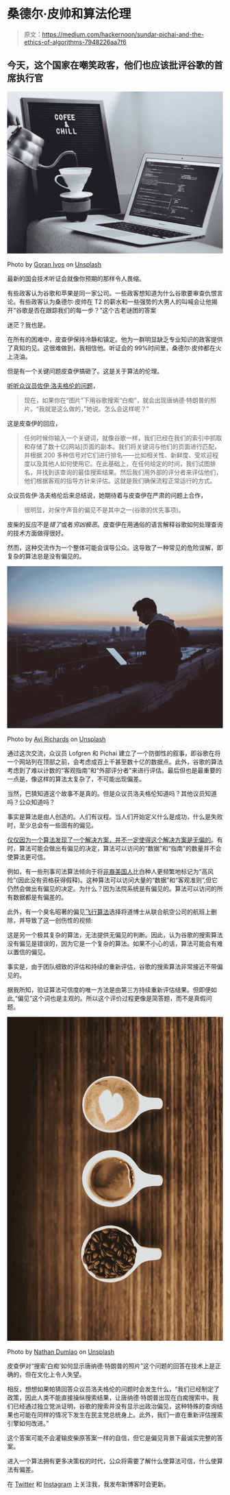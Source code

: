 # 桑德尔·皮帅和算法伦理

> 原文：<https://medium.com/hackernoon/sundar-pichai-and-the-ethics-of-algorithms-7948226aa7f6>

## 今天，这个国家在嘲笑政客，他们也应该批评谷歌的首席执行官

![](img/d526dea9d9bdb795a2205396ef9190a4.png)

Photo by [Goran Ivos](https://unsplash.com/photos/16ty2zVqDjA?utm_source=unsplash&utm_medium=referral&utm_content=creditCopyText) on [Unsplash](https://unsplash.com/search/photos/programmer?utm_source=unsplash&utm_medium=referral&utm_content=creditCopyText)

最新的国会技术听证会就像你预期的那样令人畏缩。

有些政客认为谷歌和苹果是同一家公司。一些政客想知道为什么谷歌要审查仇恨言论。有些政客认为桑德尔·皮帅在 T2 的薪水和一些强势的大男人的叫喊会让他揭开“谷歌是否在跟踪我们的每一步？”这个古老谜团的答案

迷茫？我也是。

在所有的困难中，皮查伊保持冷静和镇定。他为一群明显缺乏专业知识的政客提供了真知灼见。这很难做到，我相信他。听证会的 99%时间里，桑德尔·皮帅都在火上浇油。

但是有一个关键问题皮查伊搞砸了。这是关于算法的伦理。

[听听众议员佐伊·洛夫格伦的问题](https://www.facebook.com/NowThisNews/videos/366990727384342/)，

> 现在，如果你在“图片”下用谷歌搜索“白痴”，就会出现唐纳德·特朗普的照片。“我就是这么做的，”她说。怎么会这样呢？"

这是皮查伊的回应，

> 任何时候你输入一个关键词，就像谷歌一样，我们已经在我们的索引中抓取和存储了数十亿[网站]页面的副本。我们将关键词与他们的页面进行匹配，并根据 200 多种信号对它们进行排名——比如相关性、新鲜度、受欢迎程度以及其他人如何使用它。在此基础上，在任何给定的时间，我们试图排名，并找到该查询的最佳搜索结果。然后我们用外部的评分者来评估他们，他们根据客观的指导方针来评估。这就是我们确保流程正常运行的方式。

众议员佐伊·洛夫格伦后来总结说，她期待着与皮查伊在严肃的问题上合作，

> 很明显，对保守声音的偏见不是其中之一(谷歌的优先事项)。

皮柴的反应不是*错了*或者*穷凶极恶*。皮查伊在用通俗的语言解释谷歌如何处理查询的技术方面做得很好。

然而，这种交流作为一个整体可能会误导公众。这导致了一种常见的危险误解，即复杂的算法总是没有偏见的。

![](img/65e4d03432431a0ed3695994e1c2652b.png)

Photo by [Avi Richards](https://unsplash.com/photos/Z3ownETsdNQ?utm_source=unsplash&utm_medium=referral&utm_content=creditCopyText) on [Unsplash](https://unsplash.com/search/photos/computer?utm_source=unsplash&utm_medium=referral&utm_content=creditCopyText)

通过这次交流，众议员 Lofgren 和 Pichai 建立了一个防御性的叙事，即谷歌在将一个网站列在顶部之前，会考虑成百上千甚至数十亿的数据点。此外，谷歌的算法考虑到了难以计数的“客观指南”和“外部评分者”来进行评估。最后但也是最重要的一点是，像这样的算法太复杂了，不可能出现偏差。

当然，巴猜知道这个故事不是真的。但是众议员洛夫格伦知道吗？其他议员知道吗？公众知道吗？

事实是算法是由人创造的。人们有议程。当人们开始定义什么是成功，什么是失败时，至少总会有一些固有的偏见。

[仅仅因为一个算法发现了一个解决方案，并不一定使得这个解决方案是无偏的](https://www.technologyreview.com/s/608248/biased-algorithms-are-everywhere-and-no-one-seems-to-care/)。有时，算法可能会做出有偏见的决定，算法可以访问的“数据”和“指南”的数量并不会使算法更可信。

例如，有一些刑事司法算法倾向于将[非裔美国人](https://www.technologyreview.com/s/603763/how-to-upgrade-judges-with-machine-learning/)比白种人更频繁地标记为“高风险”(因此没有资格获得假释)。这种算法可以访问大量的“数据”和“客观准则”,但它仍然会做出有偏见的决定。为什么？因为法院系统是有偏见的。算法可以访问的所有数据都是有偏差的。

此外，有一个臭名昭著的偏见[飞行算法](https://www.nbcnews.com/storyline/airplane-mode/united-fiasco-how-do-airlines-select-who-remove-overbooked-flights-n746331)选择将道博士从联合航空公司的航班上删除，并导致了这一创伤性的视频:

这是另一个极其复杂的算法，无法提供无偏见的判断。因此，认为谷歌的搜索算法没有偏见是错误的，因为它是一个复杂的算法。如果不小心的话，算法可能会有难以置信的偏见。

事实是，由于团队细致的评估和持续的重新评估，谷歌的搜索算法非常接近不带偏见的。

据我所知，验证算法可信度的唯一方法是由第三方持续重新评估结果。但即便如此,“偏见”这个词也是主观的。所以这个评价过程更像是简答题，而不是真假问题。

![](img/5003ac9af4a305d640f1af1fe70bbe96.png)

Photo by [Nathan Dumlao](https://unsplash.com/photos/vbt-Fp3b5FA?utm_source=unsplash&utm_medium=referral&utm_content=creditCopyText) on [Unsplash](https://unsplash.com/search/photos/coffee?utm_source=unsplash&utm_medium=referral&utm_content=creditCopyText)

皮查伊对“搜索‘白痴’如何显示唐纳德·特朗普的照片”这个问题的回答在技术上是正确的，但在文化上令人失望。

相反，想想如果帕猜回答众议员洛夫格伦的问题时会发生什么，“我们已经制定了政策，因此人类不能直接操纵搜索结果，让唐纳德·特朗普出现在白痴搜索中。我们已经通过独立党派证明，谷歌的搜索并没有显示出政治偏见，这种特殊的查询结果也可能在同样的情况下发生在民主党总统身上。此外，我们一直在重新评估搜索引擎如何改进。”

这个答案可能不会灌输皮柴原答案一样的自信，但它是偏见背景下最诚实完整的答案。

进入一个算法拥有更多决策权的时代，公众将需要了解什么使算法可信，什么使算法有偏差。

在 [Twitter](https://twitter.com/maxvwalbert) 和 [Instagram](https://www.instagram.com/max.writing1/) 上关注我，我发布新博客时会更新。